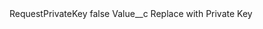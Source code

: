<?xml version="1.0" encoding="UTF-8"?>
<CustomMetadata xmlns="http://soap.sforce.com/2006/04/metadata" xmlns:xsi="http://www.w3.org/2001/XMLSchema-instance" xmlns:xsd="http://www.w3.org/2001/XMLSchema">
    <label>RequestPrivateKey</label>
    <protected>false</protected>
    <values>
        <field>Value__c</field>
        <value xsi:type="xsd:string">Replace with Private Key</value>
    </values>
</CustomMetadata>
